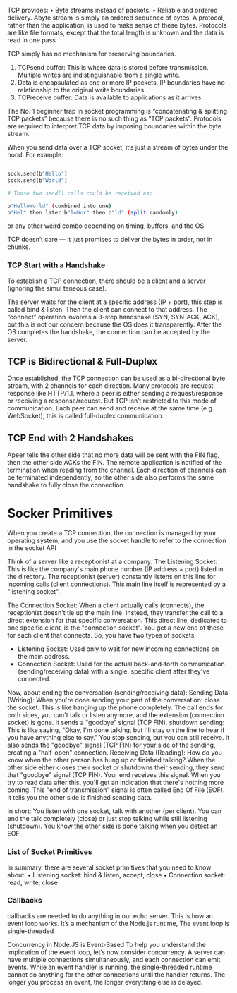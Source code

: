 TCP provides:
 • Byte streams instead of packets.
 • Reliable and ordered delivery.
 Abyte stream is simply an ordered sequence of bytes. A protocol, rather than the application,
 is used to make sense of these bytes. Protocols are like file formats, except that the total
 length is unknown and the data is read in one pass

TCP simply has no mechanism for preserving boundaries.
 1. TCPsend buffer: This is where data is stored before transmission. Multiple writes
 are indistinguishable from a single write.
 2. Data is encapsulated as one or more IP packets, IP boundaries have no relationship to
 the original write boundaries.
 3. TCPreceive buffer: Data is available to applications as it arrives.

The No. 1 beginner trap in socket programming is “concatenating & splitting TCP packets”
because there is no such thing as “TCP packets”. Protocols are required to interpret TCP
data by imposing boundaries within the byte stream.

When you send data over a TCP socket, it’s just a stream of bytes under the hood. For example:

```bash

sock.send(b"Hello")
sock.send(b"World")

# Those two send() calls could be received as:

b"HelloWorld" (combined into one)
b"Hel" then later b"loWor" then b"ld" (split randomly)

```

or any other weird combo depending on timing, buffers, and the OS

TCP doesn’t care — it just promises to deliver the bytes in order, not in chunks.

### TCP Start with a Handshake
To establish a TCP connection, there should be a client and a server (ignoring the simul
taneous case). 

The server waits for the client at a specific address (IP + port), this step is
 called bind & listen. Then the client can connect to that address. The “connect” operation
 involves a 3-step handshake (SYN, SYN-ACK, ACK), but this is not our concern because
 the OS does it transparently. After the OS completes the handshake, the connection can be
 accepted by the server.

## TCP is Bidirectional & Full-Duplex
 Once established, the TCP connection can be used as a bi-directional byte stream, with 2
 channels for each direction. Many protocols are request-response like HTTP/1.1, where a
 peer is either sending a request/response or receiving a response/request. But TCP isn’t
 restricted to this mode of communication. Each peer can send and receive at the same time
 (e.g. WebSocket), this is called full-duplex communication.

## TCP End with 2 Handshakes
 Apeer tells the other side that no more data will be sent with the FIN flag, then the other
 side ACKs the FIN. The remote application is notified of the termination when reading
 from the channel.
 Each direction of channels can be terminated independently, so the other side also performs
 the same handshake to fully close the connection


# Socker Primitives

When you create a TCP connection, the connection is managed by your operating system,
and you use the socket handle to refer to the connection in the socket API

Think of a server like a receptionist at a company:
The Listening Socket: This is like the company's main phone number (IP address + port) listed in the directory. The receptionist (server) constantly listens on this line for incoming calls (client connections). This main line itself is represented by a "listening socket".

The Connection Socket: When a client actually calls (connects), the receptionist doesn't tie up the main line. Instead, they transfer the call to a direct extension for that specific conversation. This direct line, dedicated to one specific client, is the "connection socket". You get a new one of these for each client that connects.
So, you have two types of sockets:
* Listening Socket: Used only to wait for new incoming connections on the main address.
* Connection Socket: Used for the actual back-and-forth communication (sending/receiving data) with a single, specific client after they've connected.

Now, about ending the conversation (sending/receiving data):
Sending Data (Writing): When you're done sending your part of the conversation:
close the socket: This is like hanging up the phone completely. The call ends for both sides, you can't talk or listen anymore, and the extension (connection socket) is gone. It sends a "goodbye" signal (TCP FIN).
shutdown sending: This is like saying, "Okay, I'm done talking, but I'll stay on the line to hear if you have anything else to say." You stop sending, but you can still receive. It also sends the "goodbye" signal (TCP FIN) for your side of the sending, creating a "half-open" connection.
Receiving Data (Reading): How do you know when the other person has hung up or finished talking?
When the other side either closes their socket or shutdowns their sending, they send that "goodbye" signal (TCP FIN).
Your end receives this signal. When you try to read data after this, you'll get an indication that there's nothing more coming. This "end of transmission" signal is often called End Of File (EOF). It tells you the other side is finished sending data.

In short: You listen with one socket, talk with another (per client). You can end the talk completely (close) or just stop talking while still listening (shutdown). You know the other side is done talking when you detect an EOF.

### List of Socket Primitives
In summary, there are several socket primitives that you need to know about.
• Listening socket: bind & listen, accept, close
• Connection socket: read, write, close


### Callbacks 
callbacks are needed to do anything in our echo server. This is how an event
loop works. It’s a mechanism of the Node.js runtime, The event loop is single-threaded

Concurrency in Node.JS is Event-Based
 To help you understand the implication of the event loop, let’s now consider concurrency.
 A server can have multiple connections simultaneously, and each connection can emit
 events.
 While an event handler is running, the single-threaded runtime cannot do anything for the
 other connections until the handler returns. The longer you process an event, the longer
 everything else is delayed.
